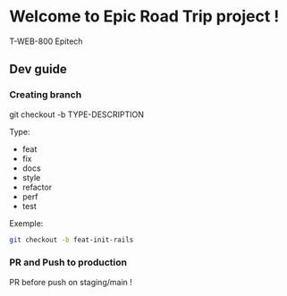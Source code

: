 # Welcome to Epic Road Trip project ! 
T-WEB-800 Epitech

## Dev guide 
### Creating branch

git checkout -b TYPE-DESCRIPTION

Type: 
- feat
- fix
- docs
- style
- refactor
- perf
- test

Exemple:
```bash
git checkout -b feat-init-rails
```
### PR and Push to production

PR before push on staging/main ! 
